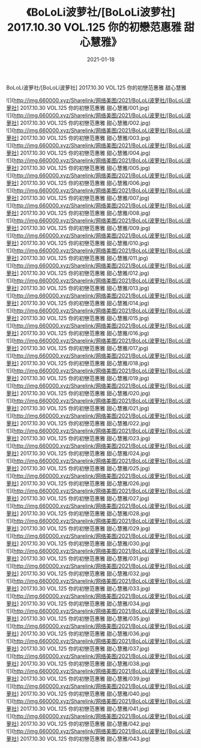 ﻿---
layout: post
title:  《BoLoLi波萝社/[BoLoLi波萝社] 2017.10.30 VOL.125 你的初戀范惠雅 甜心慧雅》
date:   2021-01-18
img: http://img.660000.xyz/Sharelink/网络美图/2021/BoLoLi波萝社/[BoLoLi波萝社] 2017.10.30 VOL.125 你的初戀范惠雅 甜心慧雅/000.jpg
categories: [美女, 清纯, 唯美]
---

BoLoLi波萝社/[BoLoLi波萝社] 2017.10.30 VOL.125 你的初戀范惠雅 甜心慧雅

 ![](http://img.660000.xyz/Sharelink/网络美图/2021/BoLoLi波萝社/[BoLoLi波萝社] 2017.10.30 VOL.125 你的初戀范惠雅 甜心慧雅/001.jpg) <br>![](http://img.660000.xyz/Sharelink/网络美图/2021/BoLoLi波萝社/[BoLoLi波萝社] 2017.10.30 VOL.125 你的初戀范惠雅 甜心慧雅/002.jpg) <br>![](http://img.660000.xyz/Sharelink/网络美图/2021/BoLoLi波萝社/[BoLoLi波萝社] 2017.10.30 VOL.125 你的初戀范惠雅 甜心慧雅/003.jpg) <br>![](http://img.660000.xyz/Sharelink/网络美图/2021/BoLoLi波萝社/[BoLoLi波萝社] 2017.10.30 VOL.125 你的初戀范惠雅 甜心慧雅/004.jpg) <br>![](http://img.660000.xyz/Sharelink/网络美图/2021/BoLoLi波萝社/[BoLoLi波萝社] 2017.10.30 VOL.125 你的初戀范惠雅 甜心慧雅/005.jpg) <br>![](http://img.660000.xyz/Sharelink/网络美图/2021/BoLoLi波萝社/[BoLoLi波萝社] 2017.10.30 VOL.125 你的初戀范惠雅 甜心慧雅/006.jpg) <br>![](http://img.660000.xyz/Sharelink/网络美图/2021/BoLoLi波萝社/[BoLoLi波萝社] 2017.10.30 VOL.125 你的初戀范惠雅 甜心慧雅/007.jpg) <br>![](http://img.660000.xyz/Sharelink/网络美图/2021/BoLoLi波萝社/[BoLoLi波萝社] 2017.10.30 VOL.125 你的初戀范惠雅 甜心慧雅/008.jpg) <br>![](http://img.660000.xyz/Sharelink/网络美图/2021/BoLoLi波萝社/[BoLoLi波萝社] 2017.10.30 VOL.125 你的初戀范惠雅 甜心慧雅/009.jpg) <br>![](http://img.660000.xyz/Sharelink/网络美图/2021/BoLoLi波萝社/[BoLoLi波萝社] 2017.10.30 VOL.125 你的初戀范惠雅 甜心慧雅/010.jpg) <br>![](http://img.660000.xyz/Sharelink/网络美图/2021/BoLoLi波萝社/[BoLoLi波萝社] 2017.10.30 VOL.125 你的初戀范惠雅 甜心慧雅/011.jpg) <br>![](http://img.660000.xyz/Sharelink/网络美图/2021/BoLoLi波萝社/[BoLoLi波萝社] 2017.10.30 VOL.125 你的初戀范惠雅 甜心慧雅/012.jpg) <br>![](http://img.660000.xyz/Sharelink/网络美图/2021/BoLoLi波萝社/[BoLoLi波萝社] 2017.10.30 VOL.125 你的初戀范惠雅 甜心慧雅/013.jpg) <br>![](http://img.660000.xyz/Sharelink/网络美图/2021/BoLoLi波萝社/[BoLoLi波萝社] 2017.10.30 VOL.125 你的初戀范惠雅 甜心慧雅/014.jpg) <br>![](http://img.660000.xyz/Sharelink/网络美图/2021/BoLoLi波萝社/[BoLoLi波萝社] 2017.10.30 VOL.125 你的初戀范惠雅 甜心慧雅/015.jpg) <br>![](http://img.660000.xyz/Sharelink/网络美图/2021/BoLoLi波萝社/[BoLoLi波萝社] 2017.10.30 VOL.125 你的初戀范惠雅 甜心慧雅/016.jpg) <br>![](http://img.660000.xyz/Sharelink/网络美图/2021/BoLoLi波萝社/[BoLoLi波萝社] 2017.10.30 VOL.125 你的初戀范惠雅 甜心慧雅/017.jpg) <br>![](http://img.660000.xyz/Sharelink/网络美图/2021/BoLoLi波萝社/[BoLoLi波萝社] 2017.10.30 VOL.125 你的初戀范惠雅 甜心慧雅/018.jpg) <br>![](http://img.660000.xyz/Sharelink/网络美图/2021/BoLoLi波萝社/[BoLoLi波萝社] 2017.10.30 VOL.125 你的初戀范惠雅 甜心慧雅/019.jpg) <br>![](http://img.660000.xyz/Sharelink/网络美图/2021/BoLoLi波萝社/[BoLoLi波萝社] 2017.10.30 VOL.125 你的初戀范惠雅 甜心慧雅/020.jpg) <br>![](http://img.660000.xyz/Sharelink/网络美图/2021/BoLoLi波萝社/[BoLoLi波萝社] 2017.10.30 VOL.125 你的初戀范惠雅 甜心慧雅/021.jpg) <br>![](http://img.660000.xyz/Sharelink/网络美图/2021/BoLoLi波萝社/[BoLoLi波萝社] 2017.10.30 VOL.125 你的初戀范惠雅 甜心慧雅/022.jpg) <br>![](http://img.660000.xyz/Sharelink/网络美图/2021/BoLoLi波萝社/[BoLoLi波萝社] 2017.10.30 VOL.125 你的初戀范惠雅 甜心慧雅/023.jpg) <br>![](http://img.660000.xyz/Sharelink/网络美图/2021/BoLoLi波萝社/[BoLoLi波萝社] 2017.10.30 VOL.125 你的初戀范惠雅 甜心慧雅/024.jpg) <br>![](http://img.660000.xyz/Sharelink/网络美图/2021/BoLoLi波萝社/[BoLoLi波萝社] 2017.10.30 VOL.125 你的初戀范惠雅 甜心慧雅/025.jpg) <br>![](http://img.660000.xyz/Sharelink/网络美图/2021/BoLoLi波萝社/[BoLoLi波萝社] 2017.10.30 VOL.125 你的初戀范惠雅 甜心慧雅/026.jpg) <br>![](http://img.660000.xyz/Sharelink/网络美图/2021/BoLoLi波萝社/[BoLoLi波萝社] 2017.10.30 VOL.125 你的初戀范惠雅 甜心慧雅/027.jpg) <br>![](http://img.660000.xyz/Sharelink/网络美图/2021/BoLoLi波萝社/[BoLoLi波萝社] 2017.10.30 VOL.125 你的初戀范惠雅 甜心慧雅/028.jpg) <br>![](http://img.660000.xyz/Sharelink/网络美图/2021/BoLoLi波萝社/[BoLoLi波萝社] 2017.10.30 VOL.125 你的初戀范惠雅 甜心慧雅/029.jpg) <br>![](http://img.660000.xyz/Sharelink/网络美图/2021/BoLoLi波萝社/[BoLoLi波萝社] 2017.10.30 VOL.125 你的初戀范惠雅 甜心慧雅/030.jpg) <br>![](http://img.660000.xyz/Sharelink/网络美图/2021/BoLoLi波萝社/[BoLoLi波萝社] 2017.10.30 VOL.125 你的初戀范惠雅 甜心慧雅/031.jpg) <br>![](http://img.660000.xyz/Sharelink/网络美图/2021/BoLoLi波萝社/[BoLoLi波萝社] 2017.10.30 VOL.125 你的初戀范惠雅 甜心慧雅/032.jpg) <br>![](http://img.660000.xyz/Sharelink/网络美图/2021/BoLoLi波萝社/[BoLoLi波萝社] 2017.10.30 VOL.125 你的初戀范惠雅 甜心慧雅/033.jpg) <br>![](http://img.660000.xyz/Sharelink/网络美图/2021/BoLoLi波萝社/[BoLoLi波萝社] 2017.10.30 VOL.125 你的初戀范惠雅 甜心慧雅/034.jpg) <br>![](http://img.660000.xyz/Sharelink/网络美图/2021/BoLoLi波萝社/[BoLoLi波萝社] 2017.10.30 VOL.125 你的初戀范惠雅 甜心慧雅/035.jpg) <br>![](http://img.660000.xyz/Sharelink/网络美图/2021/BoLoLi波萝社/[BoLoLi波萝社] 2017.10.30 VOL.125 你的初戀范惠雅 甜心慧雅/036.jpg) <br>![](http://img.660000.xyz/Sharelink/网络美图/2021/BoLoLi波萝社/[BoLoLi波萝社] 2017.10.30 VOL.125 你的初戀范惠雅 甜心慧雅/037.jpg) <br>![](http://img.660000.xyz/Sharelink/网络美图/2021/BoLoLi波萝社/[BoLoLi波萝社] 2017.10.30 VOL.125 你的初戀范惠雅 甜心慧雅/038.jpg) <br>![](http://img.660000.xyz/Sharelink/网络美图/2021/BoLoLi波萝社/[BoLoLi波萝社] 2017.10.30 VOL.125 你的初戀范惠雅 甜心慧雅/039.jpg) <br>![](http://img.660000.xyz/Sharelink/网络美图/2021/BoLoLi波萝社/[BoLoLi波萝社] 2017.10.30 VOL.125 你的初戀范惠雅 甜心慧雅/040.jpg) <br>![](http://img.660000.xyz/Sharelink/网络美图/2021/BoLoLi波萝社/[BoLoLi波萝社] 2017.10.30 VOL.125 你的初戀范惠雅 甜心慧雅/041.jpg) <br>![](http://img.660000.xyz/Sharelink/网络美图/2021/BoLoLi波萝社/[BoLoLi波萝社] 2017.10.30 VOL.125 你的初戀范惠雅 甜心慧雅/042.jpg) <br>![](http://img.660000.xyz/Sharelink/网络美图/2021/BoLoLi波萝社/[BoLoLi波萝社] 2017.10.30 VOL.125 你的初戀范惠雅 甜心慧雅/043.jpg) <br>